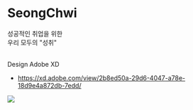 # SeongChwi
성공적인 취업을 위한 <br>
우리 모두의 "성취"
<br><br>

Design Adobe XD
- https://xd.adobe.com/view/2b8ed50a-29d6-4047-a78e-18d9e4a872db-7edd/

<img src="https://user-images.githubusercontent.com/48953703/92549586-92c9c600-f294-11ea-90c9-36ec6bd4af5d.png"></img>
